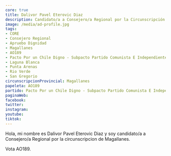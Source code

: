```yaml
---
core: true
title: Dalivor Pavel Eterovic Diaz
description: Candidato/a a Consejero/a Regional por la Circunscripción de Magallanes
image: /media/ad-profile.jpg
tags:
- CORE
- Consejero Regional
- Apruebo Dignidad
- Magallanes
- AO189
- Pacto Por un Chile Digno - Subpacto Partido Comunista E Independientes - Partido Comunista De Chile
- Laguna Blanca
- Punta Arenas
- Rio Verde
- San Gregorio
circunscripcionProvincial: Magallanes
papeleta: AO189
partido: Pacto Por un Chile Digno - Subpacto Partido Comunista E Independientes - Partido Comunista De Chile
paginaWeb:
facebook:
twitter:
instagram:
youtube:
tiktok:
---
```

Hola, mi nombre es Dalivor Pavel Eterovic Diaz y soy candidato/a a Consejero/a Regional por la circunscripcion de Magallanes.

Vota AO189.